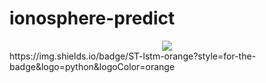 # ionosphere-predict
<div align="center"> <img src="https://github-readme-stats.vercel.app/api?username=Gnss406ionosphere&show_icons=true&theme=tokyonight" /> </div>
https://img.shields.io/badge/ST-lstm-orange?style=for-the-badge&logo=python&logoColor=orange




